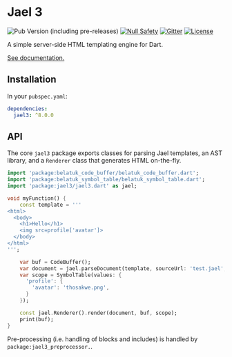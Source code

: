 # Jael 3

![Pub Version (including pre-releases)](https://img.shields.io/pub/v/jael3?include_prereleases)
[![Null Safety](https://img.shields.io/badge/null-safety-brightgreen)](https://dart.dev/null-safety)
[![Gitter](https://img.shields.io/gitter/room/angel_dart/discussion)](https://gitter.im/angel_dart/discussion)
[![License](https://img.shields.io/github/license/dukefirehawk/angel)](https://github.com/dukefirehawk/angel/tree/master/packages/jael/jael/LICENSE)

A simple server-side HTML templating engine for Dart.

[See documentation.](https://angel3-docs.dukefirehawk.com/packages/front-end/jael)

## Installation

In your `pubspec.yaml`:

```yaml
dependencies:
  jael3: ^8.0.0
```

## API

The core `jael3` package exports classes for parsing Jael templates, an AST library, and a `Renderer` class that generates HTML on-the-fly.

```dart
import 'package:belatuk_code_buffer/belatuk_code_buffer.dart';
import 'package:belatuk_symbol_table/belatuk_symbol_table.dart';
import 'package:jael3/jael3.dart' as jael;

void myFunction() {
    const template = '''
<html>
  <body>
    <h1>Hello</h1>
    <img src=profile['avatar']>
  </body>
</html>
''';

    var buf = CodeBuffer();
    var document = jael.parseDocument(template, sourceUrl: 'test.jael', asDSX: false);
    var scope = SymbolTable(values: {
      'profile': {
        'avatar': 'thosakwe.png',
      }
    });

    const jael.Renderer().render(document, buf, scope);
    print(buf);
}
```

Pre-processing (i.e. handling of blocks and includes) is handled by `package:jael3_preprocessor.`.
